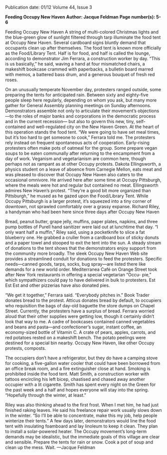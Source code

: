 Publication date: 01/12
Volume 44, Issue 3

**Feeding Occupy New Haven**
**Author:  Jacque Feldman**
**Page number(s): 5-6**

Feeding Occupy 
New Haven
A string of multi-colored Christmas 
lights and the blue-green glow of 
sunlight filtered through tarp illuminate 
the food tent at Occupy New Haven. 
Several cardboard signs bluntly demand 
that occupants clean up after themselves. 
The food tent is known more officially 
as the Food/Library Tent. Half is for 
food, and half is called the lounge, 
according to demonstrator Jim Ferrara, 
a construction worker by day. “This 
is us basically,” he said, waving a hand 
at four mismatched chairs, a makeshift 
bookcase crammed with paperbacks, 
a bulletin board marred with memos, 
a battered bass drum, and a generous 
bouquet of fresh red roses.


On an unusually temperate 
November day,  protesters ranged 
outside, some preparing the tents 
for anticipated rain. Between sixty 
and eighty-five people sleep here 
regularly, depending on whom you 
ask, but many more gather for General 
Assembly planning meetings on Sunday 
afternoons. Demonstrators assemble 
not only to articulate their movement’s 
objections—to the roles of major banks 
and corporations in the democratic 
process and in the current recession—
but also to govern this new, tiny, self-
contained and well-regulated city on the 
New Haven Green. At the heart of this 
operation stands the food tent.
“We were going to have set meal 
times, but it’s too hard to get someone to 
cook,” Ferrara told me. The protesters 
rely instead on frequent spontaneous 
acts 
of 
cooperation. 
Early-rising 
protesters often make pots of oatmeal 
for the group. Some prepare vegan 
soups to be eaten communally after 
returning to the encampment from a day 
of work. Veganism and vegetarianism 
are common here, though perhaps not 
as rampant as at other Occupy protests. 
Dakota Ellingsworth, a physics student 
on a leave of absence from Carnegie 
Mellon, eats meat and was pleased to 
discover that Occupy New Haven also 
caters to the occasional omnivore. He 
arrived here after some time at Occupy 
Pittsburgh, where the meals were hot 
and regular but contained no meat. 
Ellingsworth admires New Haven’s 
protest. “They’re a good bit more 
organized than Pittsburgh,” he mused as 
he gazed upon the Food/Library Tent. 
While Occupy Pittsburgh is a larger 
protest, it’s squeezed into a tiny corner 
of downtown, not sprawled comfortably 
over a grassy expanse. Richard Riley, a 
handyman who had been here since 
three days after Occupy New Haven 

Bread, peanut butter, grape jelly, 
muffins, paper plates, napkins, and three 
pump bottles of Purell hand sanitizer 
were laid out at lunchtime that day. “I 
only want half a muffin,” Riley said, using 
a pocketknife to slice a fat blueberry one. 
He grabbed a cruller from a cardboard 
box of sticky donuts and a paper towel 
and stooped to exit the tent into the sun.
A steady stream of donations to the 
tent shows that the demonstrators enjoy 
support from the community more 
broadly. The sleek Occupy New Haven 
Web site provides a streamlined conduit 
for donations to feed the protesters. 
Specific needs—canned goods, tarps, 
socks, bug spray—are listed there 
like demands for a new world order. 
Mediterranea Café on Orange Street 
took after New York restaurants in 
offering a special vegetarian “Occu-
pie,” which sympathizers could pay to 
have delivered in bulk to protesters. Est 
Est Est and other pizzerias have also 
donated pies. 
	
 “We get it together,” Ferrara 
said. “Everybody pitches in.”
Book Trader donates bread to 
the protest. Atticus donates bread by 
default, to occupiers who requisition 
the bags of day-old baguette the store 
dumps on Chapel Street. Currently, 
the protesters have a surplus of bread. 
Ferrara worried aloud that their other 
supplies were getting low, though it 
certainly didn’t look that way to me. A 
cadre of bookcases contained canned 
vegetables and beans and pasta—and 
confectioner’s sugar, instant coffee, an 
economy-sized bottle of Vitamin C. A 
crate of pears, apples, carrots, and red 
potatoes rested on a makeshift bench. 
The potato peelings were destined for a 
special bin nearby. Occupy New Haven, 
like other Occupy protests, composts. 
	
The occupiers don’t have a refrigerator, 
but they do have a camping stove for 
cooking, a five-gallon water cooler that 
could have been borrowed from an office 
break room, and a fire extinguisher close 
at hand. Smoking is prohibited inside the 
food tent. Matt Smith, a construction 
worker with tattoos encircling his left 
bicep, chastised and chased away another 
occupier with a lit cigarette. Smith has 
spent every night on the Green for the 
past week and a half and hopes everyone 
will stay into the spring. “Hopefully 
through the winter, at least.”
	
Riley was also thinking ahead to the 
first frost. When I met him, he had 
just finished raking leaves. He said his 
freelance repair work usually slows 
down in the winter. “So I’ll be able to 
concentrate, make this my job, help 
people winterize their tents.” A few 
days later, demonstrators would line the 
food tent with insulating foamboard 
and lay linoleum to keep it clean. They 
plan to install a solar-powered heater. 
The Occupy movement’s long-term 
demands may be idealistic, but the 
immediate goals of this village are clear 
and sensible. Prepare the tents for rain 
or snow. Cook a pot of soup and clean 
up the mess. Wait.
—Jacque Feldman